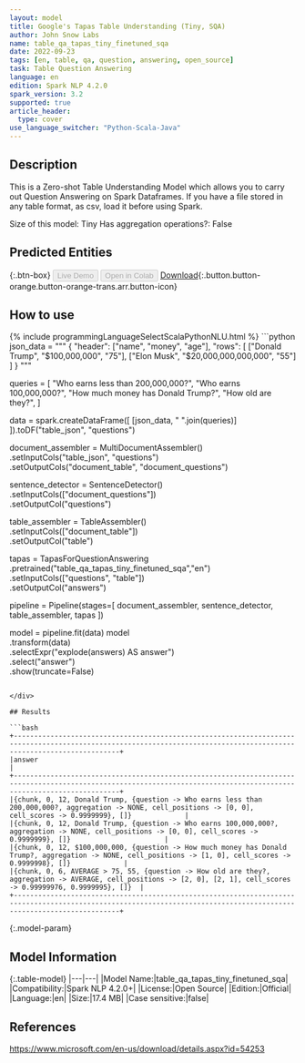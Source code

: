 ```yaml
---
layout: model
title: Google's Tapas Table Understanding (Tiny, SQA)
author: John Snow Labs
name: table_qa_tapas_tiny_finetuned_sqa
date: 2022-09-23
tags: [en, table, qa, question, answering, open_source]
task: Table Question Answering
language: en
edition: Spark NLP 4.2.0
spark_version: 3.2
supported: true
article_header:
  type: cover
use_language_switcher: "Python-Scala-Java"
---
```


## Description

This is a Zero-shot Table Understanding Model which allows you to carry out Question Answering on Spark Dataframes. If you have a file stored in any table format, as csv, load it before using Spark.

Size of this model: Tiny
Has aggregation operations?: False

## Predicted Entities



{:.btn-box}
<button class="button button-orange" disabled>Live Demo</button>
<button class="button button-orange" disabled>Open in Colab</button>
[Download](https://s3.amazonaws.com/auxdata.johnsnowlabs.com/public/models/table_qa_tapas_tiny_finetuned_sqa_en_4.2.0_3.2_1663925779354.zip){:.button.button-orange.button-orange-trans.arr.button-icon}

## How to use



<div class="tabs-box" markdown="1">
{% include programmingLanguageSelectScalaPythonNLU.html %}
```python
json_data = """
{
  "header": ["name", "money", "age"],
  "rows": [
    ["Donald Trump", "$100,000,000", "75"],
    ["Elon Musk", "$20,000,000,000,000", "55"]
  ]
}
"""

queries = [
    "Who earns less than 200,000,000?",
    "Who earns 100,000,000?", 
    "How much money has Donald Trump?",
    "How old are they?",
]

data = spark.createDataFrame([
        [json_data, " ".join(queries)]
    ]).toDF("table_json", "questions")
    
document_assembler = MultiDocumentAssembler() \
    .setInputCols("table_json", "questions") \
    .setOutputCols("document_table", "document_questions")

sentence_detector = SentenceDetector() \
    .setInputCols(["document_questions"]) \
    .setOutputCol("questions")

table_assembler = TableAssembler()\
    .setInputCols(["document_table"])\
    .setOutputCol("table")

tapas = TapasForQuestionAnswering\
    .pretrained("table_qa_tapas_tiny_finetuned_sqa","en")\
    .setInputCols(["questions", "table"])\
    .setOutputCol("answers")

pipeline = Pipeline(stages=[
    document_assembler,
    sentence_detector,
    table_assembler,
    tapas
])

model = pipeline.fit(data)
model\
    .transform(data)\
    .selectExpr("explode(answers) AS answer")\
    .select("answer")\
    .show(truncate=False)

```

</div>

## Results

```bash
+----------------------------------------------------------------------------------------------------------------------------------------------------------------------+
|answer                                                                                                                                                                |
+----------------------------------------------------------------------------------------------------------------------------------------------------------------------+
|{chunk, 0, 12, Donald Trump, {question -> Who earns less than 200,000,000?, aggregation -> NONE, cell_positions -> [0, 0], cell_scores -> 0.9999999}, []}             |
|{chunk, 0, 12, Donald Trump, {question -> Who earns 100,000,000?, aggregation -> NONE, cell_positions -> [0, 0], cell_scores -> 0.9999999}, []}                       |
|{chunk, 0, 12, $100,000,000, {question -> How much money has Donald Trump?, aggregation -> NONE, cell_positions -> [1, 0], cell_scores -> 0.9999998}, []}             |
|{chunk, 0, 6, AVERAGE > 75, 55, {question -> How old are they?, aggregation -> AVERAGE, cell_positions -> [2, 0], [2, 1], cell_scores -> 0.99999976, 0.9999995}, []}  |
+----------------------------------------------------------------------------------------------------------------------------------------------------------------------+
```

{:.model-param}
## Model Information

{:.table-model}
|---|---|
|Model Name:|table_qa_tapas_tiny_finetuned_sqa|
|Compatibility:|Spark NLP 4.2.0+|
|License:|Open Source|
|Edition:|Official|
|Language:|en|
|Size:|17.4 MB|
|Case sensitive:|false|

## References

https://www.microsoft.com/en-us/download/details.aspx?id=54253